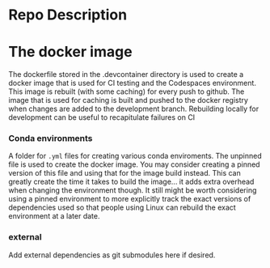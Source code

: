 # Repo Description

# The docker image
The dockerfile stored in the .devcontainer directory is used to create a docker image that is used for CI testing and the Codespaces environment. This image is rebuilt (with some caching) for every push to github. The image that is used for caching is built and pushed to the docker registry when changes are added to  the development branch. Rebuilding locally for development can be useful to recapitulate failures on CI

### Conda environments
A folder for `.yml` files for creating various conda enviroments. The unpinned file is used to create the docker image. You may consider creating a pinned version of this file and using that for the image build instead. This can greatly create the time it takes to build the image... it adds extra overhead when changing the environment though. It still might be worth considering using a pinned environment to more explicitly track the exact versions of dependencies used so that people using Linux can rebuild the exact environment at a later date.

### external
Add external dependencies as git submodules here if desired.



